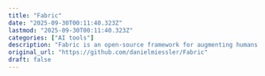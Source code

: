 ```yaml
---
title: "Fabric"
date: "2025-09-30T00:11:40.323Z"
lastmod: "2025-09-30T00:11:40.323Z"
categories: ["AI tools"]
description: "Fabric is an open-source framework for augmenting humans using AI. It provides a modular system for solving specific problems using a crowdsourced set of AI prompts that can be used anywhere."
original_url: "https://github.com/danielmiessler/Fabric"
draft: false
---
```

